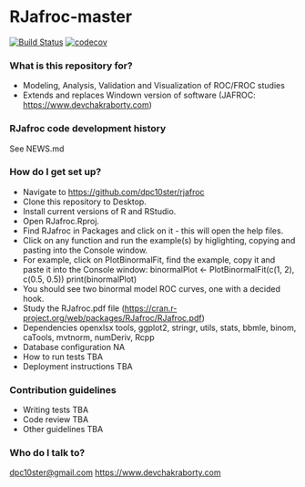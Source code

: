 RJafroc-master
========

[![Build Status](https://travis-ci.org/dpc10ster/rjafroc-master.svg?branch=master)](https://travis-ci.org/dpc10ster/rjafroc-master)
[![codecov](https://codecov.io/gh/dpc10ster/rjafroc-master/branch/master/graph/badge.svg)](https://codecov.io/gh/dpc10ster/rjafroc-master)

### What is this repository for? ###

* Modeling, Analysis, Validation and Visualization of ROC/FROC studies
* Extends and replaces Windown version of software (JAFROC: https://www.devchakraborty.com)

### RJafroc code development history ###
See NEWS.md

### How do I get set up? ###

* Navigate to https://github.com/dpc10ster/rjafroc
* Clone this repository to Desktop.
* Install current versions of R and RStudio.
* Open RJafroc.Rproj.
* Find RJafroc in Packages and click on it - this will open the help files.
* Click on any function and run the example(s) by higlighting, copying and pasting
     into the Console window.
* For example, click on PlotBinormalFit, find the example, copy it and paste it
     into the Console window:
     binormalPlot <- PlotBinormalFit(c(1, 2), c(0.5, 0.5))
     print(binormalPlot)
* You should see two binormal model ROC curves, one with a decided hook.
* Study the RJafroc.pdf file (https://cran.r-project.org/web/packages/RJafroc/RJafroc.pdf)
* Dependencies
    openxlsx
    tools,
    ggplot2,
    stringr,
    utils,
    stats,
    bbmle,
    binom,
    caTools,
    mvtnorm,
    numDeriv,
    Rcpp
* Database configuration
  NA
* How to run tests
  TBA
* Deployment instructions
  TBA

### Contribution guidelines ###

* Writing tests
  TBA
* Code review
  TBA
* Other guidelines
  TBA

### Who do I talk to? ###

dpc10ster@gmail.com
https://www.devchakraborty.com
